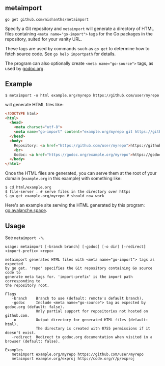 ## metaimport

`go get github.com/nishanths/metaimport`

Specify a Git repository and `metaimport` will generate a directory of
HTML files containing `<meta name="go-import">` tags for the Go packages
in the repository, suited for your vanity URL.

These tags are used by commands such as `go get` to determine how to fetch 
source code. See `go help importpath` for details.

The program can also optionally create `<meta name="go-source">` tags, as used by 
[godoc.org](https://github.com/golang/gddo/wiki/Source-Code-Links).

## Example

```
$ metaimport -o html example.org/myrepo https://github.com/user/myrepo
```

will generate HTML files like:

```html
<!DOCTYPE html>
<html>
  <head>
    <meta charset="utf-8">
    <meta name="go-import" content="example.org/myrepo git https://github.com/user/myrepo">
  </head>
  <body>
    Repository: <a href="https://github.com/user/myrepo">https://github.com/user/myrepo</a>
    <br>
    Godoc: <a href="https://godoc.org/example.org/myrepo">https://godoc.org/example.org/myrepo</a>
  </body>
</html>
```

Once the HTML files are generated, you can serve them at the root of your domain 
(`example.org` in this example) with something like:

```
$ cd html/example.org
$ file-server . # serve files in the directory over https
$ go get example.org/myrepo # should now work
```

Here's an example site serving the HTML generated by this program:
[go.avalanche.space](https://go.avalanche.space).

## Usage

See `metaimport -h`.

```
usage: metaimport [-branch branch] [-godoc] [-o dir] [-redirect] <import-prefix> <repo>

metaimport generates HTML files with <meta name="go-import"> tags as expected
by go get. 'repo' specifies the Git repository containing Go source code to
generate meta tags for. 'import-prefix' is the import path corresponding to
the repository root.

Flags
   -branch    Branch to use (default: remote's default branch).
   -godoc     Include <meta name="go-source"> tag as expected by godoc.org (default: false).
              Only partial support for repositories not hosted on github.com.
   -o         Output directory for generated HTML files (default: html).
              The directory is created with 0755 permissions if it doesn't exist.
   -redirect  Redirect to godoc.org documentation when visited in a browser (default: false).

Examples
   metaimport example.org/myrepo https://github.com/user/myrepo
   metaimport example.org/exproj http://code.org/r/p/exproj
```
